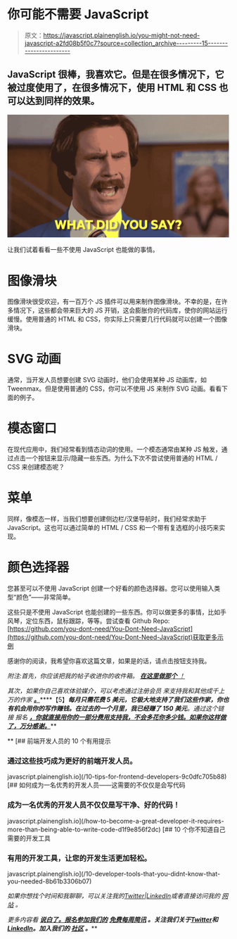 # 你可能不需要 JavaScript

> 原文：<https://javascript.plainenglish.io/you-might-not-need-javascript-a2fd08b5f0c7?source=collection_archive---------15----------------------->

## JavaScript 很棒，我喜欢它。但是在很多情况下，它被过度使用了，在很多情况下，使用 HTML 和 CSS 也可以达到同样的效果。

![](img/f8abf14d2061f5f00a18dded8a7d7025.png)

让我们试着看看一些不使用 JavaScript 也能做的事情。

# 图像滑块

图像滑块很受欢迎，有一百万个 JS 插件可以用来制作图像滑块。不幸的是，在许多情况下，这些都会带来巨大的 JS 开销，这会膨胀你的代码库，使你的网站运行缓慢。使用普通的 HTML 和 CSS，你实际上只需要几行代码就可以创建一个图像滑块。

# SVG 动画

通常，当开发人员想要创建 SVG 动画时，他们会使用某种 JS 动画库，如 Tweenmax。但是使用普通的 CSS，你可以不使用 JS 来制作 SVG 动画。看看下面的例子。

# 模态窗口

在现代应用中，我们经常看到情态动词的使用。一个模态通常由某种 JS 触发，通过点击一个按钮来显示/隐藏一些东西。为什么下次不尝试使用普通的 HTML / CSS 来创建模态呢？

# 菜单

同样，像模态一样，当我们想要创建侧边栏/汉堡导航时，我们经常求助于 JavaScript。这也可以通过简单的 HTML / CSS 和一个带有复选框的小技巧来实现。

# 颜色选择器

您甚至可以不使用 JavaScript 创建一个好看的颜色选择器。您可以使用输入类型“颜色”——非常简单。

这些只是不使用 JavaScript 也能创建的一些东西。你可以做更多的事情，比如手风琴，定位东西，鼠标跟踪，等等。尝试查看 Github Repo:[https://github.com/you-dont-need/You-Dont-Need-JavaScript](https://github.com/you-dont-need/You-Dont-Need-JavaScript)获取更多示例

感谢你的阅读，我希望你喜欢这篇文章，如果是的话，请点击按钮支持我。

*附注:首先，你应该把我的帖子收进你的收件箱。* [***在这里做那个*** *！*](https://nickychristensen.medium.com/subscribe)

*其次，如果你自己喜欢体验媒介，可以考虑通过注册会员* *来支持我和其他成千上万的作家* [***。***](https://nickychristensen.medium.com/membership)****【5】****每月只需花费 5 美元，它极大地支持了我们这些作家，你也有机会用你的写作赚钱。在过去的一个月里，我已经赚了 150 美元***。通过这个链接* *报名* [***，你就直接用你的一部分费用支持我，不会多花你多少钱。如果你这样做了，万分感谢。***](https://nickychristensen.medium.com/membership)**

**[](/10-tips-for-frontend-developers-9c0dfc705b88) [## 前端开发人员的 10 个有用提示

### 通过这些技巧成为更好的前端开发人员。

javascript.plainenglish.io](/10-tips-for-frontend-developers-9c0dfc705b88) [](/how-to-become-a-great-developer-it-requires-more-than-being-able-to-write-code-d1f9e856f2dc) [## 如何成为一名优秀的开发人员——这需要的不仅仅是会写代码

### 成为一名优秀的开发人员不仅仅是写干净、好的代码！

javascript.plainenglish.io](/how-to-become-a-great-developer-it-requires-more-than-being-able-to-write-code-d1f9e856f2dc) [](/10-developer-tools-that-you-didnt-know-that-you-needed-8b61b3306b07) [## 10 个你不知道自己需要的开发工具

### 有用的开发工具，让您的开发生活更加轻松。

javascript.plainenglish.io](/10-developer-tools-that-you-didnt-know-that-you-needed-8b61b3306b07) 

*如果你想找个时间和我聊聊，可以关注我的*[*Twitter*](https://twitter.com/nickycdk)*|*[*LinkedIn*](https://www.linkedin.com/in/dknickychristensen/)*或者直接访问我的* [*网站*](https://nickychristensen.dk/) *。*

*更多内容看* [***说白了。报名参加我们的***](https://plainenglish.io/) **[***免费每周简讯***](http://newsletter.plainenglish.io/) *。关注我们关于*[***Twitter***](https://twitter.com/inPlainEngHQ)*和*[***LinkedIn***](https://www.linkedin.com/company/inplainenglish/)*。加入我们的* [***社区***](https://discord.gg/GtDtUAvyhW) *。*****